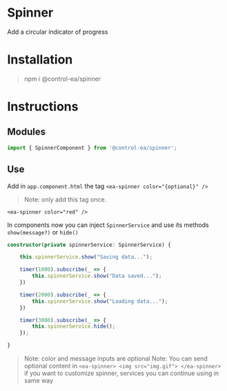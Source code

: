 # Spinner

Add a circular indicator of progress

# Installation
> npm i @control-ea/spinner

# Instructions

## Modules
```ts
import { SpinnerComponent } from '@control-ea/spinner';
```

## Use

Add in `app.component.html` the tag `<ea-spinner color="{optional}" />`

> Note: only add this tag once.

```hmtl app.component.ts
<ea-spinner color="red" />
```

In components now you can inject `SpinnerService` and use its methods `show(message?)` or `hide()`

```ts
constructor(private spinnerService: SpinnerService) {

    this.spinnerService.show("Saving data...");

    timer(1000).subscribe(_ => {
        this.spinnerService.show("Data saved...");
    })

    timer(2000).subscribe(_ => {
        this.spinnerService.show("Loading data...");
    })

    timer(3000).subscribe(_ => {
        this.spinnerService.hide();
    });

}
```




> Note: color and message inputs are optional
> Note: You can send optional content in `<ea-spinner> <img src="img.gif"> </ea-spinner>` if you want to customize spinner, services you can continue using in same way
